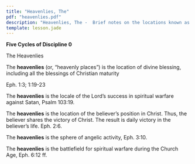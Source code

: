 ```yaml
---
title: "Heavenlies, The"
pdf: "heavenlies.pdf"
description: "Heavenlies, The -  Brief notes on the locations known as the heavenlies or heavenly places."
template: lesson.jade
---
```



**Five Cycles of Discipline 0**

The Heavenlies

The **heavenlies** (or, “heavenly places”) is the location of divine
blessing, including all the blessings of Christian maturity

Eph. 1:3; 1:19-23

The **heavenlies** is the locale of the Lord’s success in spiritual
warfare against Satan, Psalm 103:19.

The **heavenlies** is the location of the believer’s position in Christ.
Thus, the believer shares the victory of Christ. The result is daily
victory in the believer’s life. Eph. 2:6.

The **heavenlies** is the sphere of angelic activity, Eph. 3:10.

The **heavenlies** is the battlefield for spiritual warfare during the
Church Age, Eph. 6:12 ff.

